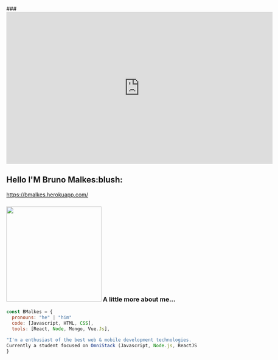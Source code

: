 

###<embed src="https://bmalkes.github.io/Count-Down-New-Year" width="700" height="400"/>

<h2> Hello  I'M Bruno Malkes:blush:</h2>
 
 https://bmalkes.herokuapp.com/

### <img src="https://media.giphy.com/media/USV0ym3bVWQJJmNu3N/giphy.gif" width="250"> A little more about me... 
```javascript
const BMalkes = {
  pronouns: "he" | "him"
  code: [Javascript, HTML, CSS],
  tools: [React, Node, Mongo, Vue.Js],
  
"I'm a enthusiast of the best web & mobile development technologies.
Currently a student focused on OmniStack (Javascript, Node.js, ReactJS and React Native, Vue.Js)."
}
